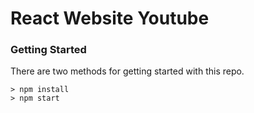 # React Website Youtube

### Getting Started
There are two methods for getting started with this repo.

```
> npm install
> npm start
```

